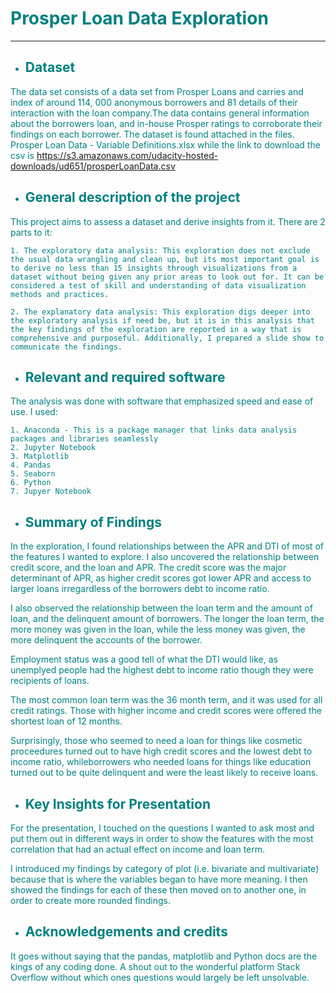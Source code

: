 # <font color = 'teal'>Prosper Loan Data Exploration
***

- ## <font color = 'teal'>Dataset

The data set consists of a data set from Prosper Loans and carries and index of around 114, 000 anonymous borrowers and 81 details of their interaction with the loan company.The data contains general information about the borrowers loan, and in-house Prosper ratings to corroborate their findings on each borrower. The dataset is found attached in the files. Prosper Loan Data - Variable Definitions.xlsx while the link to download the csv is https://s3.amazonaws.com/udacity-hosted-downloads/ud651/prosperLoanData.csv

- ## <font color = 'teal'>General description of the project
    
 This project aims to assess a dataset and derive insights from it. There are 2 parts to it:
    
    1. The exploratory data analysis: This exploration does not exclude the usual data wrangling and clean up, but its most important goal is to derive no less than 15 insights through visualizations from a dataset without being given any prior areas to look out for. It can be considered a test of skill and understanding of data visualization methods and practices.
    
    2. The explanatory data analysis: This exploration digs deeper into the exploratory analysis if need be, but it is in this analysis that the key findings of the exploration are reported in a way that is comprehensive and purposeful. Additionally, I prepared a slide show to communicate the findings.
    
- ## <font color = 'teal'>Relevant and required software
    
The analysis was done with software that emphasized speed and ease of use. I used:
    
    1. Anaconda - This is a package manager that links data analysis packages and libraries seamlessly
    2. Jupyter Notebook
    3. Matplotlib
    4. Pandas
    5. Seaborn
    6. Python
    7. Jupyer Notebook
    
- ## <font color = 'teal'>Summary of Findings

In the exploration, I found relationships between the APR and DTI of most of the features I wanted to explore. I also uncovered the relationship between credit score, and the loan and APR. The credit score was the major determinant of APR, as higher credit scores got lower APR and access to larger loans irregardless of the borrowers debt to income ratio.
    
I also observed the relationship between the loan term and the amount of loan, and the delinquent amount of borrowers. The longer the loan term, the more money was given in the loan, while the less money was given, the more delinquent the accounts of the borrower.

Employment status was a good tell of what the DTI would like, as unemplyed people had the highest debt to income ratio though they were recipients of loans.
    
The most common loan term was the 36 month term, and it was used for all credit ratings. Those with higher income and credit scores were offered the shortest loan of 12 months.

Surprisingly, those who seemed to need a loan for things like cosmetic proceedures turned out to have high credit scores and the lowest debt to income ratio, whileborrowers who needed loans for things like education turned out to be quite delinquent and were the least likely to receive loans.


- ## <font color = 'teal'>Key Insights for Presentation

For the presentation, I touched on the questions I wanted to ask most and put them out in different ways in order to show the features with the most correlation that had an actual effect on income and loan term.

I introduced my findings by category of plot (i.e. bivariate and multivariate) because that is where the variables began to have more meaning. I then showed the findings for each of these then moved on to another one, in order to create more rounded findings.
    
- ## <font color = 'teal'>Acknowledgements and credits
 
    
It goes without saying that the pandas, matplotlib and Python docs are the kings of any coding done. A shout out to the wonderful platform Stack Overflow without which ones questions would largely be left unsolvable.